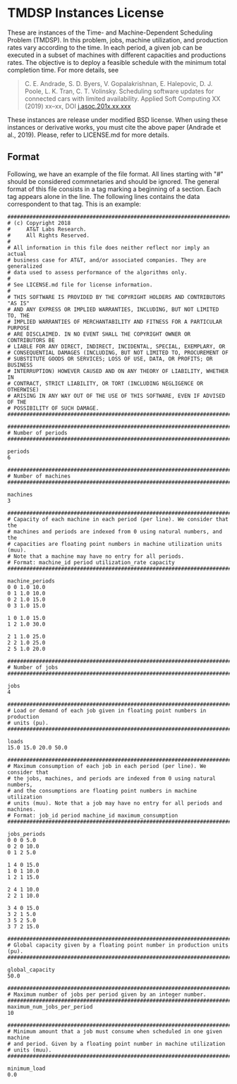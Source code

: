 TMDSP Instances License
========================

These are instances of the Time- and Machine-Dependent Scheduling Problem
(TMDSP). In this problem, jobs, machine utilization, and production rates vary
according to the time. In each period, a given job can be executed in a subset
of machines with different capacities and productions rates. The objective is
to deploy a feasible schedule with the minimum total completion time. For more
details, see

> C. E. Andrade, S. D. Byers, V. Gopalakrishnan, E. Halepovic, D. J. Poole,
> L. K. Tran, C. T. Volinsky. Scheduling software updates for connected cars
> with limited availability. Applied Soft Computing XX (2019) xx–xx,
> DOI [j.asoc.201x.xx.xxx](http://dx.doi.org/10.1016/j.asoc.201x.xx.xxx)

These instances are release under modified BSD license. When using these
instances or derivative works, you must cite the above paper (Andrade et al.,
2019). Please, refer to LICENSE.md for more details.


Format
----------------------

Following, we have an example of the file format. All lines starting with "#"
should be considered commnetaries and should be ignored. The general format of
this file consists in a tag marking a beginning of a section. Each tag appears
alone in the line. The following lines contains the data correspondent to that
tag. This is an example:

```
###############################################################################
# (c) Copyright 2018
#     AT&T Labs Research.
#     All Rights Reserved.
#
# All information in this file does neither reflect nor imply an actual
# business case for AT&T, and/or associated companies. They are generalized
# data used to assess performance of the algorithms only.
#
# See LICENSE.md file for license information.
#
# THIS SOFTWARE IS PROVIDED BY THE COPYRIGHT HOLDERS AND CONTRIBUTORS "AS IS"
# AND ANY EXPRESS OR IMPLIED WARRANTIES, INCLUDING, BUT NOT LIMITED TO, THE
# IMPLIED WARRANTIES OF MERCHANTABILITY AND FITNESS FOR A PARTICULAR PURPOSE
# ARE DISCLAIMED. IN NO EVENT SHALL THE COPYRIGHT OWNER OR CONTRIBUTORS BE
# LIABLE FOR ANY DIRECT, INDIRECT, INCIDENTAL, SPECIAL, EXEMPLARY, OR
# CONSEQUENTIAL DAMAGES (INCLUDING, BUT NOT LIMITED TO, PROCUREMENT OF
# SUBSTITUTE GOODS OR SERVICES; LOSS OF USE, DATA, OR PROFITS; OR BUSINESS
# INTERRUPTION) HOWEVER CAUSED AND ON ANY THEORY OF LIABILITY, WHETHER IN
# CONTRACT, STRICT LIABILITY, OR TORT (INCLUDING NEGLIGENCE OR OTHERWISE)
# ARISING IN ANY WAY OUT OF THE USE OF THIS SOFTWARE, EVEN IF ADVISED OF THE
# POSSIBILITY OF SUCH DAMAGE.
###############################################################################

###############################################################################
# Number of periods
###############################################################################

periods
6

###############################################################################
# Number of machines
###############################################################################

machines
3

###############################################################################
# Capacity of each machine in each period (per line). We consider that the 
# machines and periods are indexed from 0 using natural numbers, and the 
# capacities are floating point numbers in machine utilization units (muu).
# Note that a machine may have no entry for all periods.
# Format: machine_id period utilization_rate capacity
###############################################################################

machine_periods
0 0 1.0 10.0
0 1 1.0 10.0
0 2 1.0 15.0
0 3 1.0 15.0

1 0 1.0 15.0
1 2 1.0 30.0

2 1 1.0 25.0
2 2 1.0 25.0
2 5 1.0 20.0

###############################################################################
# Number of jobs
###############################################################################

jobs
4

###############################################################################
# Load or demand of each job given in floating point numbers in production
# units (pu).
###############################################################################

loads
15.0 15.0 20.0 50.0

###############################################################################
# Maximum consumption of each job in each period (per line). We consider that 
# the jobs, machines, and periods are indexed from 0 using natural numbers, 
# and the consumptions are floating point numbers in machine utilization
# units (muu). Note that a job may have no entry for all periods and machines.
# Format: job_id period machine_id maximum_consumption
###############################################################################

jobs_periods
0 0 0 5.0
0 2 0 10.0
0 1 2 5.0

1 4 0 15.0
1 0 1 10.0
1 2 1 15.0

2 4 1 10.0
2 2 1 10.0

3 4 0 15.0
3 2 1 5.0
3 5 2 5.0
3 7 2 15.0

###############################################################################
# Global capacity given by a floating point number in production units (pu).
###############################################################################

global_capacity
50.0

###############################################################################
# Maximum number of jobs per period given by an integer number.
###############################################################################
maximum_num_jobs_per_period
10

###############################################################################
# Minimum amount that a job must consume when scheduled in one given machine 
# and period. Given by a floating point number in machine utilization
# units (muu).
###############################################################################

minimum_load
0.0
```

